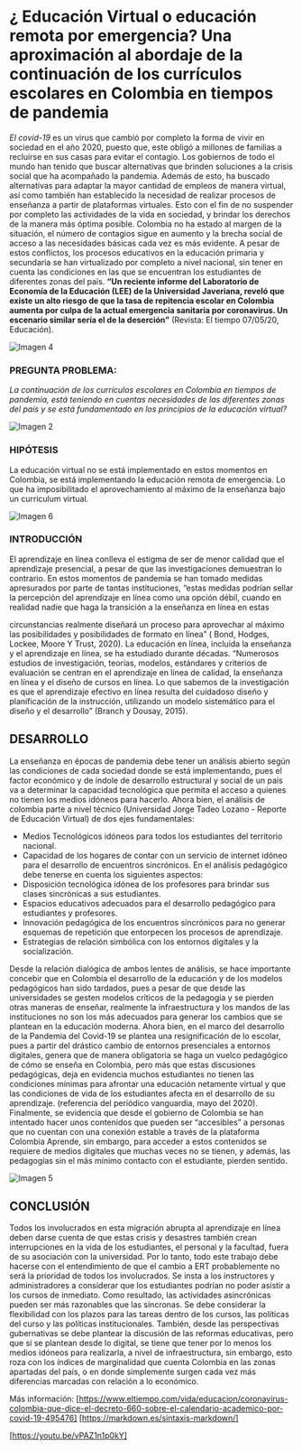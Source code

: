 # ¿ Educación Virtual o educación remota por emergencia? Una aproximación al abordaje de la continuación de los currículos escolares en Colombia en tiempos de pandemia
*El* *covid-19* es un virus que cambió por completo la forma de vivir en sociedad en el año
2020, puesto que, este obligó a millones de familias a recluirse en sus casas para evitar el
contagio.
Los gobiernos de todo el mundo han tenido que buscar alternativas que brinden soluciones
a la crisis social que ha acompañado la pandemia. Además de esto, ha buscado alternativas
para adaptar la mayor cantidad de empleos de manera virtual, así como también han
establecido la necesidad de realizar procesos de enseñanza a partir de plataformas
virtuales. Esto con el fin de no suspender por completo las actividades de la vida en
sociedad, y brindar los derechos de la manera más óptima posible.
Colombia no ha estado al margen de la situación, el número de contagios sigue en aumento
y la brecha social de acceso a las necesidades básicas cada vez es más evidente. A pesar
de estos conflictos, los procesos educativos en la educación primaria y secundaria se han
virtualizado por completo a nivel nacional, sin tener en cuenta las condiciones en las que se
encuentran los estudiantes de diferentes zonas del país. **“Un reciente informe del
Laboratorio de Economía de la Educación (LEE) de la Universidad Javeriana, reveló que
existe un alto riesgo de que la tasa de repitencia escolar en Colombia aumenta por culpa de la actual emergencia sanitaria por coronavirus. Un escenario similar sería el de la deserción”** (Revista: El tiempo 07/05/20, Educación).

![Imagen 4](https://github.com/Skymerme/Educacion-Emergencia/blob/master/pic1.jpg?raw=true)

### PREGUNTA PROBLEMA:
*La continuación de los currículos escolares en Colombia en tiempos de pandemia, está
teniendo en cuentas necesidades de las diferentes zonas del país y se está fundamentado
en los principios de la educación virtual?*

![Imagen 2](https://github.com/Skymerme/Educacion-Emergencia/blob/master/pic2.jpg?raw=true)

### HIPÓTESIS
La educación virtual no se está implementado en estos momentos en Colombia, se está
implementando la educación remota de emergencia. Lo que ha imposibilitado el
aprovechamiento al máximo de la enseñanza bajo un curriculum virtual.

![Imagen 6](https://github.com/Skymerme/Educacion-Emergencia/blob/master/pic3.jpg?raw=true)
### INTRODUCCIÓN
El aprendizaje en línea conlleva el estigma de ser de menor calidad que el aprendizaje
presencial, a pesar de que las investigaciones demuestran lo contrario. En estos momentos
de pandemia se han tomado medidas apresurados por parte de tantas instituciones, “estas
medidas podrían sellar la percepción del aprendizaje en línea como una opción débil,
cuando en realidad nadie que haga la transición a la enseñanza en línea en estas

circunstancias realmente diseñará un proceso para aprovechar al máximo las posibilidades
y posibilidades de formato en línea” ( Bond, Hodges, Lockee, Moore Y Trust, 2020).
La educación en línea, incluida la enseñanza y el aprendizaje en línea, se ha estudiado
durante décadas. “Numerosos estudios de investigación, teorías, modelos, estándares y
criterios de evaluación se centran en el aprendizaje en línea de calidad, la enseñanza en
línea y el diseño de cursos en línea. Lo que sabemos de la investigación es que el
aprendizaje efectivo en línea resulta del cuidadoso diseño y planificación de la instrucción,
utilizando un modelo sistemático para el diseño y el desarrollo” (Branch y Dousay, 2015).

## DESARROLLO
La enseñanza en épocas de pandemia debe tener un análisis abierto según las condiciones
de cada sociedad donde se está implementando, pues el factor económico y de índole de
desarrollo estructural y social de un país va a determinar la capacidad tecnológica que
permita el acceso a quienes no tienen los medios idóneos para hacerlo.
Ahora bien, el análisis de colombia parte a nivel técnico (Universidad Jorge Tadeo Lozano -
Reporte de Educación Virtual) de dos ejes fundamentales:
* Medios Tecnológicos idóneos para todos los estudiantes del territorio nacional.
* Capacidad de los hogares de contar con un servicio de internet idóneo para el
desarrollo de encuentros sincrónicos.
En el análisis pedagógico debe tenerse en cuenta los siguientes aspectos:
* Disposición tecnológica idónea de los profesores para brindar sus clases sincrónicas
a sus estudiantes.
* Espacios educativos adecuados para el desarrollo pedagógico para estudiantes y
profesores.
* Innovación pedagógica de los encuentros sincrónicos para no generar esquemas de
repetición que entorpecen los procesos de aprendizaje.
* Estrategias de relación simbólica con los entornos digitales y la socialización.

Desde la relación dialógica de ambos lentes de análisis, se hace importante concebir que en
Colombia el desarrollo de la educación y de los modelos pedagógicos han sido tardados,
pues a pesar de que desde las universidades se gesten modelos críticos de la pedagogía y se pierden otras maneras de enseñar, realmente la infraestructura y los mandos de las instituciones no son los más adecuados para generar los cambios que se plantean en la educación moderna.
Ahora bien, en el marco del desarrollo de la Pandemia del Covid-19 se plantea una
resignificación de lo escolar, pues a partir del drástico cambio de entornos presenciales a entornos digitales, genera que de manera obligatoria se haga un vuelco pedagógico de cómo se enseña en Colombia, pero más que estas discusiones pedagógicas, deja en evidencia muchos estudiantes no tienen las condiciones mínimas para afrontar una educación netamente virtual y que las condiciones de vida de los estudiantes afecta en el desarrollo de su aprendizaje. (referencia del periódico vanguardia, mayo del 2020).
Finalmente, se evidencia que desde el gobierno de Colombia se han intentado hacer unos contenidos que pueden ser “accesibles” a personas que no cuentan con una conexión estable a través de la plataforma Colombia Aprende, sin embargo, para acceder a estos contenidos se requiere de medios digitales que muchas veces no se tienen, y además, las pedagogías sin el más mínimo contacto con el estudiante, pierden sentido.

![Imagen 5](https://github.com/Skymerme/Educacion-Emergencia/blob/master/pic4.jpg?raw=true)

## CONCLUSIÓN
Todos los involucrados en esta migración abrupta al aprendizaje en línea deben darse
cuenta de que estas crisis y desastres también crean interrupciones en la vida de los
estudiantes, el personal y la facultad, fuera de su asociación con la universidad. Por lo tanto,
todo este trabajo debe hacerse con el entendimiento de que el cambio a ERT
probablemente no será la prioridad de todos los involucrados. Se insta a los instructores y
administradores a considerar que los estudiantes podrían no poder asistir a los cursos de
inmediato. Como resultado, las actividades asincrónicas pueden ser más razonables que las
síncronas. Se debe considerar la flexibilidad con los plazos para las tareas dentro de los
cursos, las políticas del curso y las políticas institucionales.
También, desde las perspectivas gubernativas se debe plantear la discusión de las reformas
educativas, pero que si se plantean desde lo digital, se tiene que tener por lo menos los
medios idóneos para realizarla, a nivel de infraestructura, sin embargo, esto roza con los
índices de marginalidad que cuenta Colombia en las zonas apartadas del país, o en donde
simplemente surgen cada vez más diferencias marcadas con relación a lo económico.

Más información: [https://www.eltiempo.com/vida/educacion/coronavirus-colombia-que-dice-el-decreto-660-sobre-el-calendario-academico-por-covid-19-495476]
[https://markdown.es/sintaxis-markdown/]


 [https://youtu.be/vPAZ1n1p0kY]

